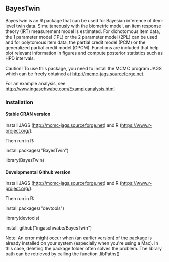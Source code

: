 ## BayesTwin
BayesTwin is an R package that can be used for Bayesian inference of item-level twin data. Simultaneously with the biometric model, an item response theory (IRT) measurement model is estimated. For dichotomous item data, the 1 parameter model (1PL) or the 2 parameter model (2PL) can be used and for polytomous item data, the partial credit model (PCM) or the generalized partial credit model (GPCM). Functions are included that help plot relevant information in figures and compute posterior statistics such as HPD intervals. 
 
Caution! To use this package, you need to install the MCMC program JAGS which can be freely obtained at http://mcmc-jags.sourceforge.net.

For an example analysis, see http://www.ingaschwabe.com/Exampleanalysis.html

### Installation

#### Stable CRAN version
Install JAGS (http://mcmc-jags.sourceforge.net) and R (https://www.r-project.org/).

Then run in R:

install.packages("BayesTwin")

library(BayesTwin)

#### Developmental Github version
Install JAGS (http://mcmc-jags.sourceforge.net) and R (https://www.r-project.org/).

Then run in R:

install.packages("devtools")

library(devtools)

install_github("ingaschwabe/BayesTwin")

Note: An error might occur when (an earlier version) of the package is already installed on your system (especially when you're using a Mac). In this case, deleting the package folder often solves the problem. The library path can be retrieved by calling the function .libPaths() 
